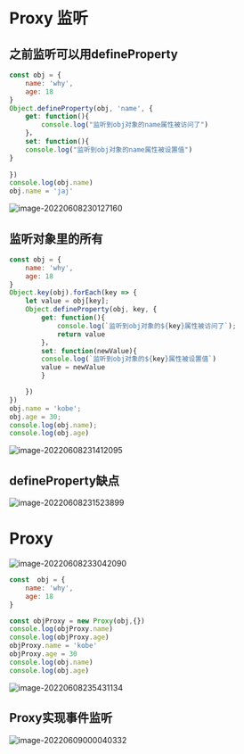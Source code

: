 # Proxy  监听

## 之前监听可以用defineProperty

~~~js
const obj = {
    name: 'why',
    age: 18
}
Object.defineProperty(obj, 'name', {
    get: function(){
        console.log("监听到obj对象的name属性被访问了")
    }，
    set: function(){
    console.log("监听到obj对象的name属性被设置值")
}
    
})
console.log(obj.name)
obj.name = 'jaj'
~~~

![image-20220608230127160](C:\Users\root\AppData\Roaming\Typora\typora-user-images\image-20220608230127160.png)

## 监听对象里的所有

~~~js
const obj = {
    name: 'why',
    age: 18
}
Object.key(obj).forEach(key => {
    let value = obj[key];
    Object.defineProperty(obj, key, {
        get: function(){
            console.log(`监听到obj对象的${key}属性被访问了`);
            return value
        }，
        set: function(newValue){
        console.log(`监听到obj对象的${key}属性被设置值`)
        value = newValue
    	}

    })
})
obj.name = 'kobe';
obj.age = 30;
console.log(obj.name);
console.log(obj.age)

~~~

![image-20220608231412095](C:\Users\root\AppData\Roaming\Typora\typora-user-images\image-20220608231412095.png)

## defineProperty缺点

![image-20220608231523899](C:\Users\root\AppData\Roaming\Typora\typora-user-images\image-20220608231523899.png)









# Proxy

![image-20220608233042090](C:\Users\root\AppData\Roaming\Typora\typora-user-images\image-20220608233042090.png)

~~~js
const  obj = {
    name: 'why',
    age: 18
}

const objProxy = new Proxy(obj,{})
console.log(objProxy.name)
console.log(objProxy.age)
objProxy.name = 'kobe'
objProxy.age = 30
console.log(obj.name)
console.log(obj.age)
~~~

![image-20220608235431134](C:\Users\root\AppData\Roaming\Typora\typora-user-images\image-20220608235431134.png)

## Proxy实现事件监听

![image-20220609000040332](C:\Users\root\AppData\Roaming\Typora\typora-user-images\image-20220609000040332.png)